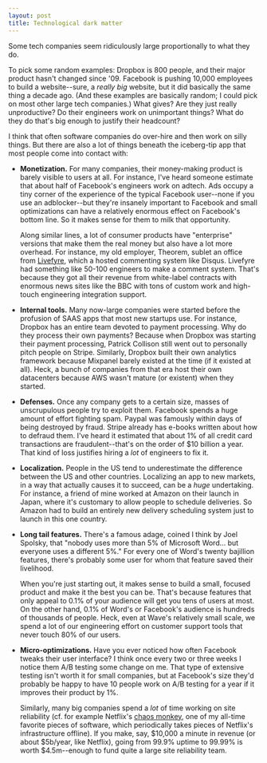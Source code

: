 ```yaml
---
layout: post
title: Technological dark matter
---
```


Some tech companies seem ridiculously large proportionally to what they do.

To pick some random examples: Dropbox is 800 people, and their major product hasn't changed since '09. Facebook is pushing 10,000 employees to build a website--sure, a *really big* website, but it did basically the same thing a decade ago. (And these examples are basically random; I could pick on most other large tech companies.) What gives? Are they just really unproductive? Do their engineers work on unimportant things? What do they do that's big enough to justify their headcount?

I think that often software companies do over-hire and then work on silly things. But there are also a lot of things beneath the iceberg-tip app that most people come into contact with:

- **Monetization.** For many companies, their money-making product is barely visible to users at all. For instance, I've heard someone estimate that about half of Facebook's engineers work on adtech. Ads occupy a tiny corner of the experience of the typical Facebook user--none if you use an adblocker--but they're insanely important to Facebook and small optimizations can have a relatively enormous effect on Facebook's bottom line. So it makes sense for them to milk that opportunity.

    Along similar lines, a lot of consumer products have "enterprise" versions that make them the real money but also have a lot more overhead. For instance, my old employer, Theorem, sublet an office from [Livefyre](http://livefyre.com/), which a hosted commenting system like Disqus. Livefyre had something like 50-100 engineers to make a comment system. That's because they got all their revenue from white-label contracts with enormous news sites like the BBC with tons of custom work and high-touch engineering integration support.

- **Internal tools.** Many now-large companies were started before the profusion of SAAS apps that most new startups use. For instance, Dropbox has an entire team devoted to payment processing. Why do they process their own payments? Because when Dropbox was starting their payment processing, Patrick Collison still went out to personally pitch people on Stripe. Similarly, Dropbox built their own analytics framework because Mixpanel barely existed at the time (if it existed at all). Heck, a bunch of companies from that era host their own datacenters because AWS wasn't mature (or existent) when they started.

- **Defenses.** Once any company gets to a certain size, masses of unscrupulous people try to exploit them. Facebook spends a huge amount of effort fighting spam. Paypal was famously within days of being destroyed by fraud. Stripe already has e-books written about how to defraud them. I've heard it estimated that about 1% of all credit card transactions are fraudulent--that's on the order of $10 billion a year. That kind of loss justifies hiring a *lot* of engineers to fix it.

- **Localization.** People in the US tend to underestimate the difference between the US and other countries. Localizing an app to new markets, in a way that actually causes it to succeed, can be a *huge* undertaking. For instance, a friend of mine worked at Amazon on their launch in Japan, where it's customary to allow people to schedule deliveries. So Amazon had to build an entirely new delivery scheduling system just to launch in this one country.

- **Long tail features.** There's a famous adage, coined I think by Joel Spolsky, that "nobody uses more than 5% of Microsoft Word... but everyone uses a different 5%." For every one of Word's twenty bajillion features, there's probably some user for whom that feature saved their livelihood.

    When you're just starting out, it makes sense to build a small, focused product and make it the best you can be. That's because features that only appeal to 0.1% of your audience will get you tens of users at most. On the other hand, 0.1% of Word's or Facebook's audience is hundreds of thousands of people. Heck, even at Wave's relatively small scale, we spend a lot of our engineering effort on customer support tools that never touch 80% of our users.

- **Micro-optimizations.** Have you ever noticed how often Facebook tweaks their user interface? I think once every two or three weeks I notice them A/B testing some change on me. That type of extensive testing isn't worth it for small companies, but at Facebook's size they'd probably be happy to have 10 people work on A/B testing for a year if it improves their product by 1%.

    Similarly, many big companies spend a *lot* of time working on site reliability (cf. for example Netflix's [chaos monkey](http://techblog.netflix.com/2012/07/chaos-monkey-released-into-wild.html), one of my all-time favorite pieces of software, which periodically takes pieces of Netflix's infrastructure offline). If you make, say, $10,000 a minute in revenue (or about $5b/year, like Netflix), going from 99.9% uptime to 99.99% is worth $4.5m--enough to fund quite a large site reliability team.
